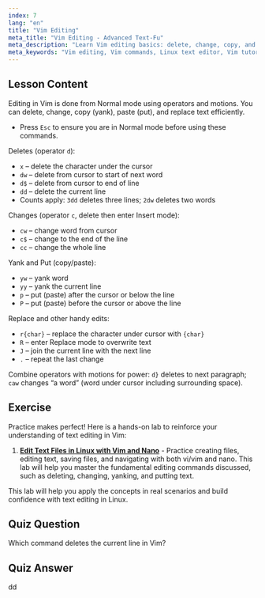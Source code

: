 ```yaml
---
index: 7
lang: "en"
title: "Vim Editing"
meta_title: "Vim Editing - Advanced Text-Fu"
meta_description: "Learn Vim editing basics: delete, change, copy, and paste text efficiently. Master essential Vim commands for beginners and improve your Linux text editing skills."
meta_keywords: "Vim editing, Vim commands, Linux text editor, Vim tutorial, Vim guide, beginner Vim, dd command, Vim delete"
---
```


## Lesson Content

Editing in Vim is done from Normal mode using operators and motions. You can delete, change, copy (yank), paste (put), and replace text efficiently.

- Press `Esc` to ensure you are in Normal mode before using these commands.

Deletes (operator `d`):

- `x` – delete the character under the cursor
- `dw` – delete from cursor to start of next word
- `d$` – delete from cursor to end of line
- `dd` – delete the current line
- Counts apply: `3dd` deletes three lines; `2dw` deletes two words

Changes (operator `c`, delete then enter Insert mode):

- `cw` – change word from cursor
- `c$` – change to the end of the line
- `cc` – change the whole line

Yank and Put (copy/paste):

- `yw` – yank word
- `yy` – yank the current line
- `p` – put (paste) after the cursor or below the line
- `P` – put (paste) before the cursor or above the line

Replace and other handy edits:

- `r{char}` – replace the character under cursor with `{char}`
- `R` – enter Replace mode to overwrite text
- `J` – join the current line with the next line
- `.` – repeat the last change

Combine operators with motions for power: `d}` deletes to next paragraph; `caw` changes “a word” (word under cursor including surrounding space).

## Exercise

Practice makes perfect! Here is a hands-on lab to reinforce your understanding of text editing in Vim:

1. **[Edit Text Files in Linux with Vim and Nano](https://labex.io/labs/comptia-edit-text-files-in-linux-with-vim-and-nano-591076)** - Practice creating files, editing text, saving files, and navigating with both vi/vim and nano. This lab will help you master the fundamental editing commands discussed, such as deleting, changing, yanking, and putting text.

This lab will help you apply the concepts in real scenarios and build confidence with text editing in Linux.

## Quiz Question

Which command deletes the current line in Vim?

## Quiz Answer

dd
